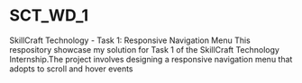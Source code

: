 # SCT_WD_1
SkillCraft Technology - Task 1:
Responsive Navigation Menu This respository showcase my solution for Task 1 of the SkillCraft Technology Internship.The project involves designing a responsive navigation menu that adopts to scroll and hover events
